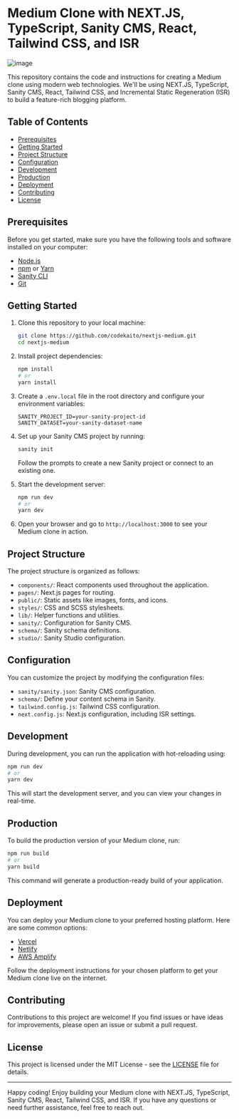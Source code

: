 # Medium Clone with NEXT.JS, TypeScript, Sanity CMS, React, Tailwind CSS, and ISR

![image](https://github.com/CodeKaito/Nextjs-Medium/assets/57111980/aef07075-be3a-48aa-84ce-7a5e3a638566)

This repository contains the code and instructions for creating a Medium clone using modern web technologies. We'll be using NEXT.JS, TypeScript, Sanity CMS, React, Tailwind CSS, and Incremental Static Regeneration (ISR) to build a feature-rich blogging platform.

## Table of Contents

- [Prerequisites](#prerequisites)
- [Getting Started](#getting-started)
- [Project Structure](#project-structure)
- [Configuration](#configuration)
- [Development](#development)
- [Production](#production)
- [Deployment](#deployment)
- [Contributing](#contributing)
- [License](#license)

## Prerequisites

Before you get started, make sure you have the following tools and software installed on your computer:

- [Node.js](https://nodejs.org/)
- [npm](https://www.npmjs.com/) or [Yarn](https://yarnpkg.com/)
- [Sanity CLI](https://www.sanity.io/docs/getting-started-with-sanity-cli)
- [Git](https://git-scm.com/)

## Getting Started

1. Clone this repository to your local machine:

   ```bash
   git clone https://github.com/codekaito/nextjs-medium.git
   cd nextjs-medium
   ```

2. Install project dependencies:

   ```bash
   npm install
   # or
   yarn install
   ```

3. Create a `.env.local` file in the root directory and configure your environment variables:

   ```env
   SANITY_PROJECT_ID=your-sanity-project-id
   SANITY_DATASET=your-sanity-dataset-name
   ```

4. Set up your Sanity CMS project by running:

   ```bash
   sanity init
   ```

   Follow the prompts to create a new Sanity project or connect to an existing one.

5. Start the development server:

   ```bash
   npm run dev
   # or
   yarn dev
   ```

6. Open your browser and go to `http://localhost:3000` to see your Medium clone in action.

## Project Structure

The project structure is organized as follows:

- `components/`: React components used throughout the application.
- `pages/`: Next.js pages for routing.
- `public/`: Static assets like images, fonts, and icons.
- `styles/`: CSS and SCSS stylesheets.
- `lib/`: Helper functions and utilities.
- `sanity/`: Configuration for Sanity CMS.
- `schema/`: Sanity schema definitions.
- `studio/`: Sanity Studio configuration.

## Configuration

You can customize the project by modifying the configuration files:

- `sanity/sanity.json`: Sanity CMS configuration.
- `schema/`: Define your content schema in Sanity.
- `tailwind.config.js`: Tailwind CSS configuration.
- `next.config.js`: Next.js configuration, including ISR settings.

## Development

During development, you can run the application with hot-reloading using:

```bash
npm run dev
# or
yarn dev
```

This will start the development server, and you can view your changes in real-time.

## Production

To build the production version of your Medium clone, run:

```bash
npm run build
# or
yarn build
```

This command will generate a production-ready build of your application.

## Deployment

You can deploy your Medium clone to your preferred hosting platform. Here are some common options:

- [Vercel](https://vercel.com/)
- [Netlify](https://www.netlify.com/)
- [AWS Amplify](https://aws.amazon.com/amplify/)

Follow the deployment instructions for your chosen platform to get your Medium clone live on the internet.

## Contributing

Contributions to this project are welcome! If you find issues or have ideas for improvements, please open an issue or submit a pull request.

## License

This project is licensed under the MIT License - see the [LICENSE](LICENSE) file for details.

---

Happy coding! Enjoy building your Medium clone with NEXT.JS, TypeScript, Sanity CMS, React, Tailwind CSS, and ISR. If you have any questions or need further assistance, feel free to reach out.
